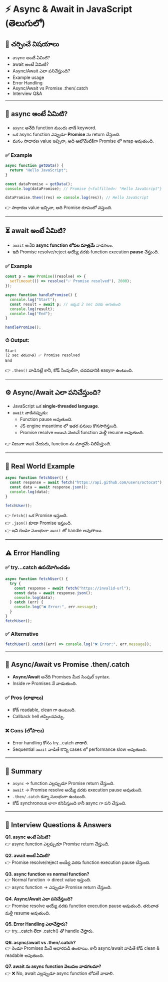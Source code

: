 # ⚡ Async & Await in JavaScript (తెలుగులో)

## 📌 చర్చించే విషయాలు
- async అంటే ఏమిటి?
- await అంటే ఏమిటి?
- Async/Await ఎలా పనిచేస్తుంది?
- Example usage
- Error Handling
- Async/Await vs Promise .then/.catch
- Interview Q&A

---

## 🚀 async అంటే ఏమిటి?
- `async` అనేది function ముందు వాడే keyword.
- ఒక async function ఎప్పుడూ **Promise** ను return చేస్తుంది.
- మనం సాధారణ value ఇచ్చినా, అది ఆటోమేటిక్‌గా Promise లో wrap అవుతుంది.

### ✅ Example
```js
async function getData() {
  return "Hello JavaScript";
}

const dataPromise = getData();
console.log(dataPromise); // Promise {<fulfilled>: "Hello JavaScript"}

dataPromise.then((res) => console.log(res)); // Hello JavaScript
```

👉 సాధారణ value ఇచ్చినా, అది Promise రూపంలో వస్తుంది.

---

## ⏳ await అంటే ఏమిటి?
- `await` అనేది **async function లోపల మాత్రమే** వాడగలం.
- ఇది Promise resolve/reject అయ్యే వరకు function execution **pause** చేస్తుంది.

### ✅ Example
```js
const p = new Promise((resolve) => {
  setTimeout(() => resolve("✅ Promise resolved"), 2000);
});

async function handlePromise() {
  console.log("Start");
  const result = await p; // ఇక్కడ 2 sec వరకు ఆగుతుంది
  console.log(result);
  console.log("End");
}

handlePromise();
```

### ⏱ Output:
```
Start
(2 sec తరువాత) ✅ Promise resolved
End
```

👉 `.then()` వాడినట్లే కానీ, కోడ్ సింపుల్‌గా, చదవడానికి easyగా ఉంటుంది.

---

## ⚙️ Async/Await ఎలా పనిచేస్తుంది?
- JavaScript ఒక **single-threaded language**.
- `await` వాడినప్పుడు:
  - Function pause అవుతుంది.
  - JS engine meantime లో ఇతర పనులు కొనసాగిస్తుంది.
  - Promise resolve అయిన వెంటనే function మళ్లీ resume అవుతుంది.

👉 నిజంగా wait చేయదు, function ను మాత్రమే నిలిపేస్తుంది.

---

## 📝 Real World Example
```js
async function fetchUser() {
  const response = await fetch("https://api.github.com/users/octocat");
  const data = await response.json();
  console.log(data);
}

fetchUser();
```

👉 `fetch()` ఒక Promise ఇస్తుంది.  
👉 `.json()` కూడా Promise ఇస్తుంది.  
👉 ఇవి రెండూ సులభంగా `await` తో handle అవుతాయి.

---

## ⚠️ Error Handling

### ✅ try...catch ఉపయోగించడం
```js
async function fetchUser() {
  try {
    const response = await fetch("https://invalid-url");
    const data = await response.json();
    console.log(data);
  } catch (err) {
    console.log("❌ Error:", err.message);
  }
}
fetchUser();
```

### ✅ Alternative
```js
fetchUser().catch((err) => console.log("❌ Error:", err.message));
```

---

## 🔄 Async/Await vs Promise .then/.catch
- **Async/Await** అనేది Promises మీద సింపుల్ syntax.
- Inside గా Promises నే వాడుతుంది.

### ✅ Pros (లాభాలు)
- కోడ్ readable, clean గా ఉంటుంది.
- Callback hell తప్పించవచ్చు.

### ❌ Cons (లోపాలు)
- Error handling కోసం try...catch వాడాలి.
- Sequential `await` వాడితే కొన్ని cases లో performance slow అవుతుంది.

---

## 📌 Summary
- `async` → function ఎల్లప్పుడూ Promise return చేస్తుంది.
- `await` → Promise resolve అయ్యే వరకు execution pause అవుతుంది.
- `.then/.catch` కన్నా సులభంగా ఉంటుంది.
- కోడ్ synchronous లాగా కనిపిస్తుంది కానీ async గా పని చేస్తుంది.

---

## 🎯 Interview Questions & Answers

**Q1. async అంటే ఏమిటి?**  
👉 async function ఎల్లప్పుడూ Promise return చేస్తుంది.

**Q2. await అంటే ఏమిటి?**  
👉 Promise resolve/reject అయ్యే వరకు function execution pause చేస్తుంది.

**Q3. async function vs normal function?**  
👉 Normal function → direct value ఇస్తుంది.  
👉 async function → ఎప్పుడూ Promise return చేస్తుంది.

**Q4. Async/Await ఎలా పనిచేస్తుంది?**  
👉 Promise resolve అయ్యే వరకు function execution pause అవుతుంది. తరువాత మళ్లీ resume అవుతుంది.

**Q5. Error Handling ఎలాచేస్తారు?**  
👉 try...catch లేదా .catch() తో handle చేస్తారు.

**Q6. async/await vs .then/.catch?**  
👉 రెండూ Promises మీదే ఆధారపడి ఉంటాయి. కానీ async/await వాడితే కోడ్ clean & readable అవుతుంది.

**Q7. await ను async function వెలుపల వాడగలమా?**  
👉 ❌ No, await ఎల్లప్పుడూ async function లోపలే వాడాలి.
